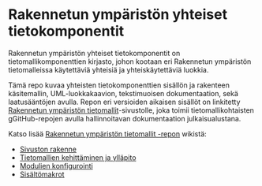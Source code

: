 # Rakennetun ympäristön yhteiset tietokomponentit

Rakennetun ympäristön yhteiset tietokomponentit on tietomallikomponenttien kirjasto, johon kootaan eri Rakennetun ympäristön tietomalleissa käytettäviä yhteisiä ja yhteiskäytettäviä luokkia.

Tämä repo kuvaa yhteisten tietokomponenttien sisällön ja rakenteen käsitemallin, UML-luokkakaavion, tekstimuoisen dokumentaation, sekä laatusääntöjen avulla. Repon eri versioiden aikaisen sisällöt on linkitetty [Rakennetun ympäristön tietomallit](https://tietomallit.ymparisto.fi/)-sivustolle, joka toimii tietomallikohtaisten gGitHub-repojen avulla hallinnoitavan dokumentaation julkaisualustana.

Katso lisää [Rakennetun ympäristön tietomallit -repon](https://github.com/sykefi/ry-tietomallit/) wikistä:
* [Sivuston rakenne](https://github.com/sykefi/ry-tietomallit/wiki/Sivuston-rakenne)
* [Tietomallien kehittäminen ja ylläpito](https://github.com/sykefi/ry-tietomallit/wiki/Tietomallien-kehitt%C3%A4minen-ja-yll%C3%A4pito)
* [Modulien konfigurointi](https://github.com/sykefi/ry-tietomallit/wiki/Modulien-konfigurointi)
* [Sisältömakrot](https://github.com/sykefi/ry-tietomallit/wiki/Sis%C3%A4lt%C3%B6makrot)
